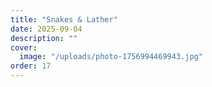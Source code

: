 ```yaml
---
title: "Snakes & Lather"
date: 2025-09-04
description: ""
cover:
  image: "/uploads/photo-1756994469943.jpg"
order: 17
---
```


